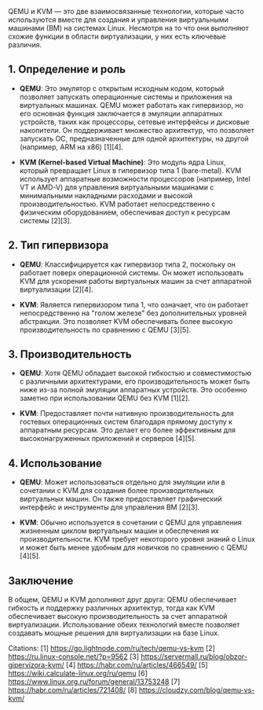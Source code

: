 QEMU и KVM — это две взаимосвязанные технологии, которые часто используются вместе для создания и управления виртуальными машинами (ВМ) на системах Linux. Несмотря на то что они выполняют схожие функции в области виртуализации, у них есть ключевые различия.

## 1. **Определение и роль**
- **QEMU**: Это эмулятор с открытым исходным кодом, который позволяет запускать операционные системы и приложения на виртуальных машинах. QEMU может работать как гипервизор, но его основная функция заключается в эмуляции аппаратных устройств, таких как процессоры, сетевые интерфейсы и дисковые накопители. Он поддерживает множество архитектур, что позволяет запускать ОС, предназначенные для одной архитектуры, на другой (например, ARM на x86) [1][4].

- **KVM (Kernel-based Virtual Machine)**: Это модуль ядра Linux, который превращает Linux в гипервизор типа 1 (bare-metal). KVM использует аппаратные возможности процессоров (например, Intel VT и AMD-V) для управления виртуальными машинами с минимальными накладными расходами и высокой производительностью. KVM работает непосредственно с физическим оборудованием, обеспечивая доступ к ресурсам системы [2][3].

## 2. **Тип гипервизора**
- **QEMU**: Классифицируется как гипервизор типа 2, поскольку он работает поверх операционной системы. Он может использовать KVM для ускорения работы виртуальных машин за счет аппаратной виртуализации [2][4].

- **KVM**: Является гипервизором типа 1, что означает, что он работает непосредственно на "голом железе" без дополнительных уровней абстракции. Это позволяет KVM обеспечивать более высокую производительность по сравнению с QEMU [3][5].

## 3. **Производительность**
- **QEMU**: Хотя QEMU обладает высокой гибкостью и совместимостью с различными архитектурами, его производительность может быть ниже из-за полной эмуляции аппаратных устройств. Это особенно заметно при использовании QEMU без KVM [1][2].

- **KVM**: Предоставляет почти нативную производительность для гостевых операционных систем благодаря прямому доступу к аппаратным ресурсам. Это делает его более эффективным для высоконагруженных приложений и серверов [4][5].

## 4. **Использование**
- **QEMU**: Может использоваться отдельно для эмуляции или в сочетании с KVM для создания более производительных виртуальных машин. Он также предоставляет графический интерфейс и инструменты для управления ВМ [2][3].

- **KVM**: Обычно используется в сочетании с QEMU для управления жизненным циклом виртуальных машин и обеспечения их производительности. KVM требует некоторого уровня знаний о Linux и может быть менее удобным для новичков по сравнению с QEMU [4][5].

## Заключение
В общем, QEMU и KVM дополняют друг друга: QEMU обеспечивает гибкость и поддержку различных архитектур, тогда как KVM обеспечивает высокую производительность за счет аппаратной виртуализации. Использование обеих технологий вместе позволяет создавать мощные решения для виртуализации на базе Linux.

Citations:
[1] https://go.lightnode.com/ru/tech/qemu-vs-kvm
[2] https://ru.linux-console.net/?p=9562
[3] https://servermall.ru/blog/obzor-gipervizora-kvm/
[4] https://habr.com/ru/articles/466549/
[5] https://wiki.calculate-linux.org/ru/qemu
[6] https://www.linux.org.ru/forum/general/13753248
[7] https://habr.com/ru/articles/721408/
[8] https://cloudzy.com/blog/qemu-vs-kvm/